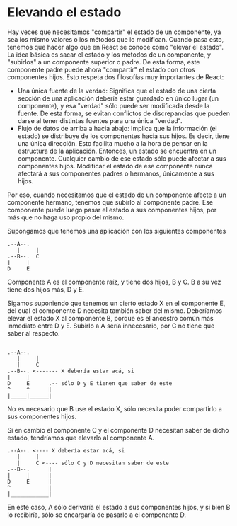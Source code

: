 # Elevando el estado
Hay veces que necesitamos "compartir" el estado de un componente, ya sea los mismo valores o los métodos que lo modifican. Cuando pasa esto, tenemos que hacer algo que en React se conoce como "elevar el estado". La idea básica es sacar el estado y los métodos de un componente, y "subirlos" a un componente superior o padre. De esta forma, este componente padre puede ahora "compartir" el estado con otros componentes hijos. Esto respeta dos filosofías muy importantes de React:

* Una única fuente de la verdad: Significa que el estado de una cierta sección de una aplicación debería estar guardado en único lugar (un componente), y esa "verdad" sólo puede ser modificada desde la fuente. De esta forma, se evitan conflictos de discrepancias que pueden darse al tener distintas fuentes para una única "verdad".
* Flujo de datos de arriba a hacia abajo: Implica que la información (el estado) se distribuye de los componentes hacia sus hijos. Es decir, tiene una única dirección. Esto facilita mucho a la hora de pensar en la estructura de la aplicación.
Entonces, un estado se encuentra en un componente. Cualquier cambio de ese estado sólo puede afectar a sus componentes hijos. Modificar el estado de ese componente nunca afectará a sus componentes padres o hermanos, únicamente a sus hijos.

Por eso, cuando necesitamos que el estado de un componente afecte a un componente hermano, tenemos que subirlo al componente padre. Ese componente puede luego pasar el estado a sus componentes hijos, por más que no haga uso propio del mismo.

Supongamos que tenemos una aplicación con los siguientes componentes
```
.--A--. 
   |     |
.--B--.  C
|     |
D     E
```
Componente A es el componente raíz, y tiene dos hijos, B y C. B a su vez tiene dos hijos más, D y E.

Sigamos suponiendo que tenemos un cierto estado X en el componente E, del cual el componente D necesita también saber del mismo. Deberíamos elevar el estado X al componente B, porque es el ancestro común más inmediato entre D y E. Subirlo a A sería innecesario, por C no tiene que saber al respecto.

```

.--A--. 
   |     |
   |     C
.--B--. <------- X debería estar acá, si
|     |    
D     E      .-- sólo D y E tienen que saber de este
^     ^      |
|_____|______|
```
No es necesario que B use el estado X, sólo necesita poder compartirlo a sus componentes hijos.

Si en cambio el componente C y el componente D necesitan saber de dicho estado, tendríamos que elevarlo al componente A.
```
.--A--. <---- X debería estar acá, si
   |     |   
   |     C <---- sólo C y D necesitan saber de este
.--B--.      |
|     |      |
D     E      | 
^            |
|____________|
```

En este caso, A sólo derivaría el estado a sus componentes hijos, y si bien B lo recibiría, sólo se encargaría de pasarlo a el componente D.
